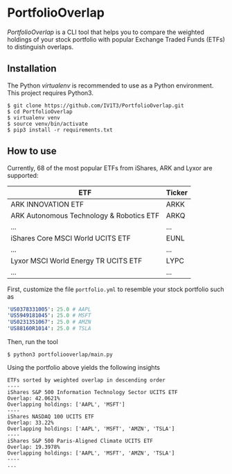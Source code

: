 # PortfolioOverlap

_PortfolioOverlap_ is a CLI tool that helps you to compare the weighted holdings of your stock portfolio with popular Exchange Traded Funds (ETFs) to distinguish overlaps.

## Installation

The Python _virtualenv_ is recommended to use as a Python environment. This project requires Python3.

```console
$ git clone https://github.com/IV1T3/PortfolioOverlap.git
$ cd PortfolioOverlap
$ virtualenv venv
$ source venv/bin/activate
$ pip3 install -r requirements.txt
```

## How to use

Currently, 68 of the most popular ETFs from iShares, ARK and Lyxor are supported:

| ETF                                      | Ticker |
| ---------------------------------------- | ------ |
| ARK INNOVATION ETF                       | ARKK   |
| ARK Autonomous Technology & Robotics ETF | ARKQ   |
| ...                                      | ...    |
| iShares Core MSCI World UCITS ETF        | EUNL   |
| ...                                      | ...    |
| Lyxor MSCI World Energy TR UCITS ETF     | LYPC   |
| ...                                      | ...    |

First, customize the file `portfolio.yml` to resemble your stock portfolio such as

```yaml
'US0378331005': 25.0 # AAPL
'US5949181045': 25.0 # MSFT
'US0231351067': 25.0 # AMZN
'US88160R1014': 25.0 # TSLA
```

Then, run the tool

```console
$ python3 portfoliooverlap/main.py
```

Using the portfolio above yields
the following insights

```
ETFs sorted by weighted overlap in descending order
----
iShares S&P 500 Information Technology Sector UCITS ETF
Overlap: 42.0621%
Overlapping holdings: ['AAPL', 'MSFT']
----
iShares NASDAQ 100 UCITS ETF
Overlap: 33.22%
Overlapping holdings: ['AAPL', 'MSFT', 'AMZN', 'TSLA']
----
iShares S&P 500 Paris-Aligned Climate UCITS ETF
Overlap: 19.3978%
Overlapping holdings: ['AAPL', 'MSFT', 'AMZN', 'TSLA']
----
...
```
